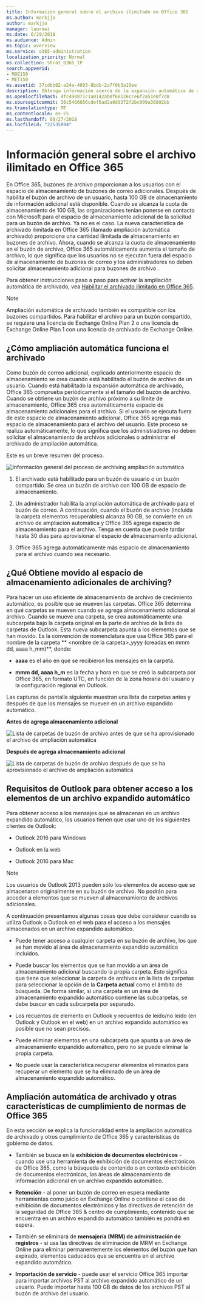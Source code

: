 ```yaml
---
title: Información general sobre el archivo ilimitado en Office 365
ms.author: markjjo
author: markjjo
manager: laurawi
ms.date: 6/29/2018
ms.audience: Admin
ms.topic: overview
ms.service: o365-administration
localization_priority: Normal
ms.collection: Strat_O365_IP
search.appverid:
- MOE150
- MET150
ms.assetid: 37cdbb02-a24a-4093-8bdb-2a7f0b3a19ee
description: Obtenga información acerca de la expansión automática de archivado en Office 365, que proporciona almacenamiento de archivo ilimitado para buzones de Exchange Online.
ms.openlocfilehash: 4fc490871c1a0142ab0f68126cce6f2a51e0f7d0
ms.sourcegitcommit: 36c5466056cdef6ad2a8d9372f2bc009a30892bb
ms.translationtype: MT
ms.contentlocale: es-ES
ms.lasthandoff: 08/27/2018
ms.locfileid: "22535894"
---
```

# <a name="overview-of-unlimited-archiving-in-office-365"></a>Información general sobre el archivo ilimitado en Office 365

En Office 365, buzones de archivo proporcionan a los usuarios con el espacio de almacenamiento de buzones de correo adicionales. Después de habilita el buzón de archivo de un usuario, hasta 100 GB de almacenamiento de información adicional está disponible. Cuando se alcanza la cuota de almacenamiento de 100 GB, las organizaciones tenían ponerse en contacto con Microsoft para el espacio de almacenamiento adicional de la solicitud para un buzón de archivo. Ya no es el caso. La nueva característica de archivado ilimitada en Office 365 (llamado ampliación automática archivado) proporciona una cantidad ilimitada de almacenamiento en buzones de archivo. Ahora, cuando se alcanza la cuota de almacenamiento en el buzón de archivo, Office 365 automáticamente aumenta el tamaño de archivo, lo que significa que los usuarios no se ejecutan fuera del espacio de almacenamiento de buzones de correo y los administradores no deben solicitar almacenamiento adicional para buzones de archivo .
  
Para obtener instrucciones paso a paso para activar la ampliación automática de archivado, vea [Habilitar el archivado ilimitado en Office 365](enable-unlimited-archiving.md).
  
> [!NOTE]
> Ampliación automática de archivado también es compatible con los buzones compartidos. Para habilitar el archivo para un buzón compartido, se requiere una licencia de Exchange Online Plan 2 o una licencia de Exchange Online Plan 1 con una licencia de archivado de Exchange Online. 
  
## <a name="how-auto-expanding-archiving-works"></a>¿Cómo ampliación automática funciona el archivado

Como buzón de correo adicional, explicado anteriormente espacio de almacenamiento se crea cuando está habilitado el buzón de archivo de un usuario. Cuando está habilitado la expansión automática de archivado, Office 365 comprueba periódicamente si el tamaño del buzón de archivo. Cuando se obtiene un buzón de archivo próximo a su límite de almacenamiento, Office 365 crea automáticamente espacio de almacenamiento adicionales para el archivo. Si el usuario se ejecuta fuera de este espacio de almacenamiento adicional, Office 365 agrega más espacio de almacenamiento para el archivo del usuario. Este proceso se realiza automáticamente, lo que significa que los administradores no deben solicitar el almacenamiento de archivos adicionales o administrar el archivado de ampliación automática. 
  
Este es un breve resumen del proceso.
  
![Información general del proceso de archiving ampliación automática](media/74355385-d990-44fe-8a87-6c3639d1f63f.png)
  
1. El archivado está habilitado para un buzón de usuario o un buzón compartido. Se crea un buzón de archivo con 100 GB de espacio de almacenamiento. 
    
2. Un administrador habilita la ampliación automática de archivado para el buzón de correo. A continuación, cuando el buzón de archivo (incluida la carpeta elementos recuperables) alcanza 90 GB, se convierte en un archivo de ampliación automática y Office 365 agrega espacio de almacenamiento para el archivo. Tenga en cuenta que puede tardar hasta 30 días para aprovisionar el espacio de almacenamiento adicional.
    
3. Office 365 agrega automáticamente más espacio de almacenamiento para el archivo cuando sea necesario.
  
## <a name="what-gets-moved-to-the-additional-archive-storage-space"></a>¿Qué Obtiene movido al espacio de almacenamiento adicionales de archiving?

Para hacer un uso eficiente de almacenamiento de archivo de crecimiento automático, es posible que se mueven las carpetas. Office 365 determina en qué carpetas se mueven cuando se agrega almacenamiento adicional al archivo. Cuando se mueve una carpeta, se crea automáticamente una subcarpeta bajo la carpeta original en la parte de archivo de la lista de carpetas de Outlook. Esta nueva subcarpeta apunta a los elementos que se han movido. Es la convención de nomenclatura que usa Office 365 para el nombre de la carpeta ** \<nombre de la carpeta\>_yyyy (creadas en mmm dd, aaaa h_mm)**, donde: 
  
- **aaaa** es el año en que se recibieron los mensajes en la carpeta. 
    
- **mmm dd, aaaa h_m** es la fecha y hora en que se creó la subcarpeta por Office 365, en formato UTC, en función de la zona horaria del usuario y la configuración regional en Outlook. 
    
Las capturas de pantalla siguiente muestran una lista de carpetas antes y después de que los mensajes se mueven en un archivo expandido automático.
  
 **Antes de agrega almacenamiento adicional**
  
![Lista de carpetas de buzón de archivo antes de que se ha aprovisionado el archivo de ampliación automática](media/5d6d6420-e562-4912-aaab-1c111762b3f6.png)
  
 **Después de agrega almacenamiento adicional**
  
![Lista de carpetas de buzón de archivo después de que se ha aprovisionado el archivo de ampliación automática](media/c03c5f51-23fa-4fc2-b887-7e7e5cce30da.png)
  
## <a name="outlook-requirements-for-accessing-items-in-an-auto-expanded-archive"></a>Requisitos de Outlook para obtener acceso a los elementos de un archivo expandido automático

Para obtener acceso a los mensajes que se almacenan en un archivo expandido automático, los usuarios tienen que usar uno de los siguientes clientes de Outlook:
  
- Outlook 2016 para Windows
    
- Outlook en la web 
    
- Outlook 2016 para Mac 
    
> [!NOTE]
> Los usuarios de Outlook 2013 pueden sólo los elementos de acceso que se almacenaron originalmente en su buzón de archivo. No podrán para acceder a elementos que se mueven al almacenamiento de archivos adicionales. 
  
A continuación presentamos algunas cosas que debe considerar cuando se utiliza Outlook o Outlook en el web para el acceso a los mensajes almacenados en un archivo expandido automático.
  
- Puede tener acceso a cualquier carpeta en su buzón de archivo, los que se han movido al área de almacenamiento expandido automático incluidos.
    
- Puede buscar los elementos que se han movido a un área de almacenamiento adicional buscando la propia carpeta. Esto significa que tiene que seleccionar la carpeta de archivos en la lista de carpetas para seleccionar la opción de la **Carpeta actual** como el ámbito de búsqueda. De forma similar, si una carpeta en un área de almacenamiento expandido automático contiene las subcarpetas, se debe buscar en cada subcarpeta por separado. 
    
- Los recuentos de elemento en Outlook y recuentos de leído/no leído (en Outlook y Outlook en el web) en un archivo expandido automático es posible que no sean precisos.
    
- Puede eliminar elementos en una subcarpeta que apunta a un área de almacenamiento expandido automático, pero no se puede eliminar la propia carpeta.
    
- No puede usar la característica recuperar elementos eliminados para recuperar un elemento que se ha eliminado de un área de almacenamiento expandido automático.
  
## <a name="auto-expanding-archiving-and-other-office-365-compliance-features"></a>Ampliación automática de archivado y otras características de cumplimiento de normas de Office 365

En esta sección se explica la funcionalidad entre la ampliación automática de archivado y otros cumplimiento de Office 365 y características de gobierno de datos.
  
- También se busca en la **exhibición de documentos electrónicos** - cuando use una herramienta de exhibición de documentos electrónicos de Office 365, como la búsqueda de contenido o en contexto exhibición de documentos electrónicos, las áreas de almacenamiento de información adicional en un archivo expandido automático.
    
- **Retención** - al poner un buzón de correo en espera mediante herramientas como juicio en Exchange Online o contiene el caso de exhibición de documentos electrónicos y las directivas de retención de la seguridad de Office 365 &amp; centro de cumplimiento, contenido que se encuentra en un archivo expandido automático también es pondrá en espera.
    
- También se eliminará de **mensajería (MRM) de administración de registros** - si usa las directivas de eliminación de MRM en Exchange Online para eliminar permanentemente los elementos del buzón que han expirado, elementos caducados que se encuentra en el archivo expandido automático.
    
- **Importación de servicio** - puede usar el servicio Office 365 importar para importar archivos PST al archivo expandido automático de un usuario. Puede importar hasta 100 GB de datos de los archivos PST al buzón de archivo del usuario. 
